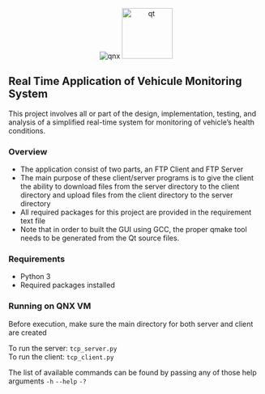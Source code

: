 <p align="center"> 
  <img src="https://www.qnx.com/style-v2/img/bb-qnx-logo.png" alt="qnx"/>
  <img src="https://www.qt.io/hubfs/qt-design-system/assets/logos/qt-logo.svg" width="100" alt="qt">
</p>


## Real Time Application of Vehicule Monitoring System
This project involves all or part of the design, implementation, testing, and analysis of a simplified
real-time system for monitoring of vehicle’s health conditions.

### Overview

- The application consist of two parts, an FTP Client and FTP Server
- The main purpose of these client/server programs is to give the client the ability to download files from the server directory to the client directory and upload files from the client directory to the server directory
- All required packages for this project are provided in the requirement text file
- Note that in order to built the GUI using GCC, the proper qmake tool needs to be generated from the Qt source files.

### Requirements
- Python 3
- Required packages installed


### Running on QNX VM 
Before execution, make sure the main directory for both server and client are created  

To run the server: ``tcp_server.py``  
To run the client: ``tcp_client.py``  

The list of available commands can be found by passing any of those help arguments ``-h`` ``--help`` ``-?``  
